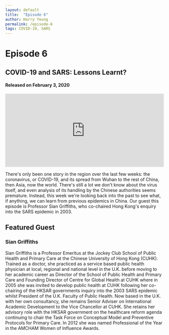 ```yaml
---
layout: default
title:  "Episode 6"
author: Harry Yeung
permalink: /episode-6
tags: COVID-19, SARS
---
```


# Episode 6
## COVID-19 and SARS: Lessons Learnt?
#### Released on February 3, 2020

<iframe src="https://open.spotify.com/embed-podcast/episode/1QMxYmzLojpfZWqFEmqHDJ" width="100%" height="232" frameborder="0" allowtransparency="true" allow="encrypted-media"></iframe>

There's only been one story in the region over the last few weeks: the coronavirus, or COVID-19, and its spread from Wuhan to the rest of China, then Asia, now the world. There's still a lot we don't know about the virus itself, and even analysis of its handling by the Chinese authorities seems premature. Instead, this week we're looking back into the past to see what, if anything, we can learn from previous epidemics in China. Our guest this episode is Professor Sian Griffiths, who co-chaired Hong Kong's enquiry into the SARS epidemic in 2003. 

## Featured Guest

### Sian Griffiths

Sian Griffiths is a Professor Emeritus at the Jockey Club School of Public Health and Primary Care at the Chinese University of Hong Kong (CUHK). Trained as a doctor, she practiced as a service based public health physician at local, regional and national level in the U.K. before moving to her academic career as Director of the School of Public Health and Primary Care and Founding Director of Centre for Global Health at CUHK where in 2005 she was invited to develop public health at CUHK following her co-chairing of the HKSAR governments inquiry into the 2003 SARS epidemic whilst President of the U.K. Faculty of Public Health. Now based in the U.K. with her own consultancy, she remains Senior Adviser on International Academic Development to the Vice Chancellor at CUHK. She retains her advisory role with the HKSAR government on the healthcare reform agenda continuing to chair the Task Force on Conceptual Model and Preventive Protocols for Primary Care. In 2012 she was named Professional of the Year in the AMCHAM Women of Influence Awards. 
